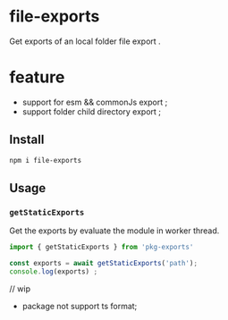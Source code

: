 # file-exports

Get exports of an local folder file export .


# feature
- support for esm && commonJs export ;
- support folder child directory export ;



## Install

```bash
npm i file-exports
```

## Usage

### `getStaticExports`

Get the exports by evaluate the module in worker thread.

```ts
import { getStaticExports } from 'pkg-exports'

const exports = await getStaticExports('path');
console.log(exports) ;
```



// wip
- package not support ts format;